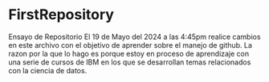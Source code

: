 # FirstRepository
Ensayo de Repositorio
El 19 de Mayo del 2024 a las 4:45pm realice cambios en este archivo con el objetivo de aprender sobre el manejo de github. La razon por la que lo hago es porque estoy en proceso de aprendizaje con una serie de cursos de IBM en los que se desarrollan temas relacionados con la ciencia de datos.

